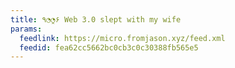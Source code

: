 ```yaml
---
title: ٩◔̯◔۶ Web 3.0 slept with my wife
params:
  feedlink: https://micro.fromjason.xyz/feed.xml
  feedid: fea62cc5662bc0cb3c0c30388fb565e5
---
```

